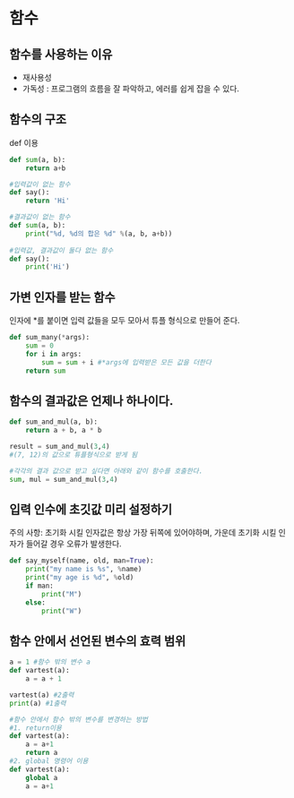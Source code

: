 # 함수

## 함수를 사용하는 이유

- 재사용성
- 가독성 : 프로그램의 흐름을 잘 파악하고, 에러를 쉽게 잡을 수 있다.

## 함수의 구조

def 이용

```python
def sum(a, b):
    return a+b

#입력값이 없는 함수
def say():
    return 'Hi'

#결과값이 없는 함수
def sum(a, b):
    print("%d, %d의 합은 %d" %(a, b, a+b))
    
#입력값, 결과값이 둘다 없는 함수
def say():
    print('Hi')
```

## 가변 인자를 받는 함수

인자에 *를 붙이면 입력 값들을 모두 모아서 튜플 형식으로 만들어 준다.

```python
def sum_many(*args):
    sum = 0
    for i in args:
        sum = sum + i #*args에 입력받은 모든 값을 더한다
    return sum
```

## 함수의 결과값은 언제나 하나이다.

```python
def sum_and_mul(a, b):
    return a + b, a * b

result = sum_and_mul(3,4)
#(7, 12)의 값으로 튜플형식으로 받게 됨

#각각의 결과 값으로 받고 싶다면 아래와 같이 함수를 호출한다.
sum, mul = sum_and_mul(3,4) 
```

## 입력 인수에 초깃값 미리 설정하기

주의 사항: 초기화 시킬 인자값은 항상 가장 뒤쪽에 있어야하며, 가운데 초기화 시킬 인자가 들어갈 경우 오류가 발생한다.

```python
def say_myself(name, old, man=True):
    print("my name is %s", %name)
    print("my age is %d", %old)
    if man:
        print("M")
    else:
        print("W")
```

## 함수 안에서 선언된 변수의 효력 범위

```python
a = 1 #함수 밖의 변수 a
def vartest(a):
    a = a + 1

vartest(a) #2출력
print(a) #1출력

#함수 안에서 함수 밖의 변수를 변경하는 방법
#1. return이용
def vartest(a):
    a = a+1
    return a
#2. global 명령어 이용
def vartest(a):
    global a
    a = a+1
   
```

